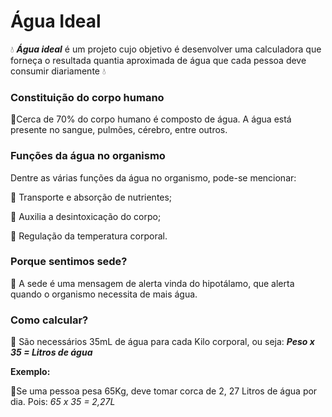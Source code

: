 # Água Ideal

💧 **_Água ideal_** é um projeto cujo objetivo é desenvolver uma calculadora que forneça o resultada quantia aproximada de água que cada pessoa deve consumir diariamente 💧

### Constituição do corpo humano
🔹Cerca de 70% do corpo humano é composto de água. A água está presente no sangue, pulmões, cérebro, entre outros.

### Funções da água no organismo
Dentre as várias funções da água no organismo, pode-se mencionar:

🔹 Transporte e absorção de nutrientes;

🔹 Auxilia a desintoxicação do corpo;

🔹 Regulação da temperatura corporal.

### Porque sentimos sede?
🔹 A sede é uma mensagem de alerta vinda do hipotálamo, que alerta quando o organismo necessita de mais água.

### Como calcular?
🔹 São necessários 35mL de água para cada Kilo corporal, ou seja: **_Peso x 35 = Litros de água_**

**Exemplo:**

🔹Se uma pessoa pesa 65Kg, deve tomar corca de 2, 27 Litros de água por dia. Pois: _65 x 35 = 2,27L_
